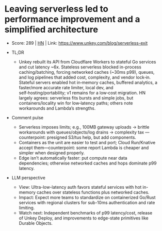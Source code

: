 # Leaving serverless led to performance improvement and a simplified architecture

- Score: 289 | [HN](https://news.ycombinator.com/item?id=45590756) | Link: https://www.unkey.com/blog/serverless-exit

- TL;DR
  - Unkey rebuilt its API from Cloudflare Workers to stateful Go services and cut latency ~6x. Stateless serverless blocked in-process caching/batching, forcing networked caches (~30ms p99), queues, and log pipelines that added cost, complexity, and vendor lock‑in. Stateful servers enabled hot in‑memory caches, buffered analytics, a faster/more accurate rate limiter, local dev, and self‑hosting/portability; v1 remains for a low‑cost migration. HN largely agrees: serverless fits bursts and simple jobs, but containers/locality win for low‑latency paths; others note workarounds and Lambda’s strengths.

- Comment pulse
  - Serverless imposes limits; e.g., 100MB gateway uploads → brittle workarounds with queues/objects/log drains → complexity tax — counterpoint: presigned S3/tus help, but add components.
  - Containers as the unit are easier to test and port; Cloud Run/Knative accept them—counterpoint: some report Lambda is cheaper and simpler when designed properly.
  - Edge isn’t automatically faster: put compute near data dependencies; otherwise networked caches and hops dominate p99 latency.

- LLM perspective
  - View: Ultra-low-latency auth favors stateful services with hot in-memory caches over stateless functions plus networked caches.
  - Impact: Expect more teams to standardize on containerized Go/Rust services with regional clusters for sub-10ms authentication and rate limiting.
  - Watch next: Independent benchmarks of p99 latency/cost, release of Unkey Deploy, and improvements to edge-state primitives like Durable Objects.

